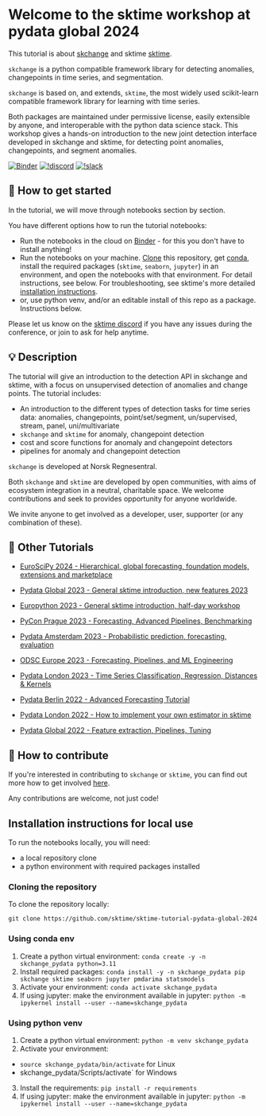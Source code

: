 Welcome to the sktime workshop at pydata global 2024
====================================================

This tutorial is about [skchange] and sktime [sktime].

`skchange` is a python compatible framework library for detecting anomalies, changepoints in time series, and segmentation.

`skchange` is based on, and extends, `sktime`, the most widely used scikit-learn compatible framework library for learning with time series.

Both packages are maintained under permissive license, easily extensible by anyone, and interoperable with the python data science stack.
This workshop gives a hands-on introduction to the new joint detection interface developed in skchange and sktime, for detecting point anomalies, changepoints, and segment anomalies.

[skchange]: https://skchange.readthedocs.io/en/latest/
[sktime]: https://www.sktime.net

[![Binder](https://mybinder.org/badge_logo.svg)](https://mybinder.org/v2/gh/sktime/sktime-tutorial-pydata-global-2024/main?filepath=notebooks) [![!discord](https://img.shields.io/static/v1?logo=discord&label=discord&message=chat&color=lightgreen)](https://discord.com/invite/54ACzaFsn7) [![!slack](https://img.shields.io/static/v1?logo=linkedin&label=LinkedIn&message=news&color=lightblue)](https://www.linkedin.com/company/scikit-time/)

## :rocket: How to get started

In the tutorial, we will move through notebooks section by section.

You have different options how to run the tutorial notebooks:

* Run the notebooks in the cloud on [Binder] - for this you don't have to install anything!
* Run the notebooks on your machine. [Clone] this repository, get [conda], install the required packages (`sktime`, `seaborn`, `jupyter`) in an environment, and open the notebooks with that environment. For detail instructions, see below. For troubleshooting, see sktime's more detailed [installation instructions].
* or, use python venv, and/or an editable install of this repo as a package. Instructions below.

[Binder]: https://mybinder.org/v2/gh/sktime/sktime-tutorial-pydata-global-2024/main?filepath=notebooks
[clone]: https://help.github.com/en/github/creating-cloning-and-archiving-repositories/cloning-a-repository
[conda]: https://docs.conda.io/en/latest/
[installation instructions]: https://www.sktime.net/en/latest/installation.html

Please let us know on the [sktime discord](https://discord.com/invite/54ACzaFsn7) if you have any issues during the conference, or join to ask for help anytime.

## :bulb: Description

The tutorial will give an introduction to the detection API in skchange and sktime, with a focus on unsupervised detection of anomalies and change points. The tutorial includes:

- An introduction to the different types of detection tasks for time series data: anomalies, changepoints, point/set/segment, un/supervised, stream, panel, uni/multivariate
- `skchange` and `sktime` for anomaly, changepoint detection
- cost and score functions for anomaly and changepoint detectors
- pipelines for anomaly and changepoint detection

`skchange` is developed at Norsk Regnesentral.

Both `skchange` and `sktime` are developed by open communities, with aims of ecosystem integration in a neutral, charitable space. We welcome contributions and seek to provides opportunity for anyone worldwide.

We invite anyone to get involved as a developer, user, supporter (or any combination of these).


## :movie_camera: Other Tutorials

- [EuroSciPy 2024 - Hierarchical, global forecasting, foundation models, extensions and marketplace](https://github.com/sktime/sktime-workshop-euroscipy2024)

- [Pydata Global 2023 - General sktime introduction, new features 2023](https://github.com/sktime/sktime-tutorial-pydata-global-2023)

- [Europython 2023 - General sktime introduction, half-day workshop](https://github.com/sktime/sktime-tutorial-europython-2023)

- [PyCon Prague 2023 - Forecasting, Advanced Pipelines, Benchmarking](https://github.com/sktime/sktime-tutorial-pydata-global-2023)

- [Pydata Amsterdam 2023 - Probabilistic prediction, forecasting, evaluation](https://github.com/sktime/sktime-tutorial-pydata-Amsterdam-2023)

- [ODSC Europe 2023 - Forecasting, Pipelines, and ML Engineering](https://github.com/sktime/sktime-tutorial-ODSC-Europe-2023)

- [Pydata London 2023 - Time Series Classification, Regression, Distances & Kernels](https://github.com/sktime/sktime-tutorial-pydata-london-2023)

- [Pydata Berlin 2022 - Advanced Forecasting Tutorial](https://www.youtube.com/watch?v=4Rf9euAhjNc)

- [Pydata London 2022 - How to implement your own estimator in sktime](https://www.youtube.com/watch?v=S_3ewcvs_pg)

- [Pydata Global 2022 - Feature extraction, Pipelines, Tuning](https://github.com/sktime/sktime-tutorial-pydata-global-2022)


## :wave: How to contribute

If you're interested in contributing to `skchange` or `sktime`,
you can find out more how to get involved [here](https://www.sktime.net/en/latest/get_involved.html).

Any contributions are welcome, not just code!

## Installation instructions for local use

To run the notebooks locally, you will need:

* a local repository clone
* a python environment with required packages installed

### Cloning the repository

To clone the repository locally:

`git clone https://github.com/sktime/sktime-tutorial-pydata-global-2024`

### Using conda env

1. Create a python virtual environment:
`conda create -y -n skchange_pydata python=3.11`
2. Install required packages:
`conda install -y -n skchange_pydata pip skchange sktime seaborn jupyter pmdarima statsmodels`
3. Activate your environment:
`conda activate skchange_pydata`
4. If using jupyter: make the environment available in jupyter:
`python -m ipykernel install --user --name=skchange_pydata`

### Using python venv

1. Create a python virtual environment:
`python -m venv skchange_pydata`
2. Activate your environment:
 - `source skchange_pydata/bin/activate` for Linux
 - skchange_pydata/Scripts/activate` for Windows
3. Install the requirements:
`pip install -r requirements`
4. If using jupyter: make the environment available in jupyter:
`python -m ipykernel install --user --name=skchange_pydata`
